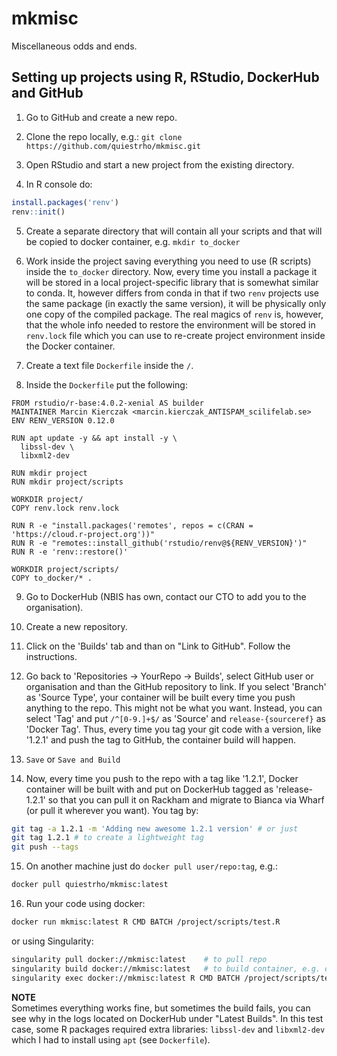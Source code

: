 # mkmisc
Miscellaneous odds and ends.

## Setting up projects using R, RStudio, DockerHub and GitHub

 1. Go to GitHub and create a new repo.
 
 2. Clone the repo locally, e.g.:
	`git clone https://github.com/quiestrho/mkmisc.git` 
	
 3. Open RStudio and start a new project from the existing directory.
 
 4. In R console do: 

```r
install.packages('renv')
renv::init()
```

 5. Create a separate directory that will contain all your scripts and that will be copied to docker container, e.g.
	`mkdir to_docker`
	
 6. Work inside the project saving everything you need to use (R scripts) inside the `to_docker` directory. Now, every time you install a package it  will be stored in a local project-specific library that is somewhat similar to conda. It, however differs from conda in that if two `renv` projects use the same package (in exactly the same version), it will be physically only one copy of the compiled package. The real magics of `renv` is, however, that the whole info needed to restore the environment will be stored in `renv.lock` file which you can use to re-create project environment inside the Docker container. 
 
 7. Create a text file `Dockerfile` inside the `/`.
 
 8. Inside the `Dockerfile` put the following:

```Docker
FROM rstudio/r-base:4.0.2-xenial AS builder
MAINTAINER Marcin Kierczak <marcin.kierczak_ANTISPAM_scilifelab.se>
ENV RENV_VERSION 0.12.0

RUN apt update -y && apt install -y \
  libssl-dev \
  libxml2-dev

RUN mkdir project
RUN mkdir project/scripts

WORKDIR project/
COPY renv.lock renv.lock

RUN R -e "install.packages('remotes', repos = c(CRAN = 'https://cloud.r-project.org'))"
RUN R -e "remotes::install_github('rstudio/renv@${RENV_VERSION}')"
RUN R -e 'renv::restore()'

WORKDIR project/scripts/
COPY to_docker/* .
```

9. Go to DockerHub (NBIS has own, contact our CTO to add you to the organisation).

10. Create a new repository.

11. Click on the 'Builds' tab and than on "Link to GitHub". Follow the instructions.

12. Go back to 'Repositories -> YourRepo -> Builds', select GitHub user or organisation and than the GitHub repository to link. If you select 'Branch' as 'Source Type', your container will be built every time you push anything to the repo. This might not be what you want. Instead, you can select 'Tag' and put `/^[0-9.]+$/` as 'Source' and `release-{sourceref}` as 'Docker Tag'. Thus, every time you tag your git code with a version, like '1.2.1' and push the tag to GitHub, the container build will happen. 

13. `Save` or `Save and Build`

14. Now, every time you push to the repo with a tag like '1.2.1', Docker container will be built with and put on DockerHub tagged as 'release-1.2.1' so that you can pull it on Rackham and migrate to Bianca via Wharf (or pull it wherever you want). You tag by:

```sh
git tag -a 1.2.1 -m 'Adding new awesome 1.2.1 version' # or just 
git tag 1.2.1 # to create a lightweight tag
git push --tags
```

15. On another machine just do `docker pull user/repo:tag`, e.g.: 
```sh
docker pull quiestrho/mkmisc:latest
```

16. Run your code using docker:
```sh
docker run mkmisc:latest R CMD BATCH /project/scripts/test.R
```
or using Singularity:
```sh
singularity pull docker://mkmisc:latest    # to pull repo
singularity build docker://mkmisc:latest   # to build container, e.g. on Rackham
singularity exec docker://mkmisc:latest R CMD BATCH /project/scripts/test.R # to execute a command inside the container
```

**NOTE**  
Sometimes everything works fine, but sometimes the build fails, you can see why in the logs located on DockerHub under "Latest Builds". In this test case, some R packages required extra libraries: `libssl-dev` and `libxml2-dev` which I had to install using `apt` (see `Dockerfile`).
